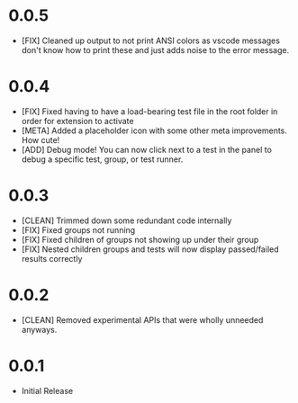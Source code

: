 # 0.0.5
- [FIX] Cleaned up output to not print ANSI colors as vscode messages don't know how to print these and just adds noise to the error message.

# 0.0.4
- [FIX] Fixed having to have a load-bearing test file in the root folder in order for extension to activate
- [META] Added a placeholder icon with some other meta improvements. How cute!
- [ADD] Debug mode! You can now click next to a test in the panel to debug a specific test, group, or test runner.

# 0.0.3
- [CLEAN] Trimmed down some redundant code internally
- [FIX] Fixed groups not running
- [FIX] Fixed children of groups not showing up under their group
- [FIX] Nested children groups and tests will now display passed/failed results correctly

# 0.0.2
- [CLEAN] Removed experimental APIs that were wholly unneeded anyways.

# 0.0.1
- Initial Release